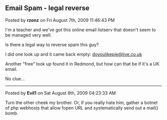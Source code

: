 ## Email Spam - legal reverse
Posted by **rzonz** on Fri August 7th, 2009 11:46:43 PM

I'm a teacher and we've got this online email listserv that doesn't seem to be managed very well.

Is there a legal way to reverse spam this guy?

I did one look up and it came back empty: <!-- e --><a href="mailto:doyoulikepie@live.co.uk">doyoulikepie@live.co.uk</a><!-- e -->

Another &quot;free&quot; look up found it in Redmond, but how can that be if it's a UK email.

No clue...

--------------------------------------------------------------------------------

Posted by **Evil1** on Sat August 8th, 2009 04:23:33 AM

Turn the other cheek my brother. Or, if you really hate him, gather a botnet of php webhosts that allow fopen URL and systematically send out a mail() bomb.
